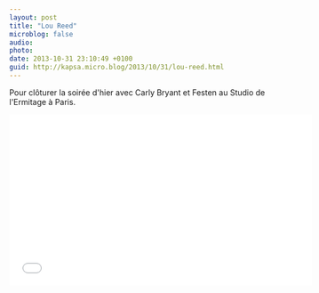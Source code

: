 ```yaml
---
layout: post
title: "Lou Reed"
microblog: false
audio: 
photo: 
date: 2013-10-31 23:10:49 +0100
guid: http://kapsa.micro.blog/2013/10/31/lou-reed.html
---
```

Pour clôturer la soirée d'hier avec Carly Bryant et Festen au Studio de l'Ermitage à Paris.

<iframe src="//www.youtube.com/embed/nsxxsmPRim4?rel=0&amp;showinfo=0" height="307" width="545" allowfullscreen="" frameborder="0"></iframe>
